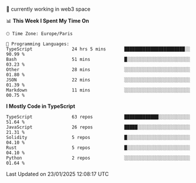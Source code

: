 🔭 currently working in web3 space

<!--START_SECTION:waka-->
📊 **This Week I Spent My Time On** 

```text
🕑︎ Time Zone: Europe/Paris

💬 Programming Languages: 
TypeScript               24 hrs 5 mins       ███████████████████████░░   90.99 % 
Bash                     51 mins             █░░░░░░░░░░░░░░░░░░░░░░░░   03.23 % 
Other                    28 mins             ░░░░░░░░░░░░░░░░░░░░░░░░░   01.80 % 
JSON                     22 mins             ░░░░░░░░░░░░░░░░░░░░░░░░░   01.39 % 
Markdown                 11 mins             ░░░░░░░░░░░░░░░░░░░░░░░░░   00.75 % 
```

**I Mostly Code in TypeScript** 

```text
TypeScript               63 repos            █████████████░░░░░░░░░░░░   51.64 % 
JavaScript               26 repos            █████░░░░░░░░░░░░░░░░░░░░   21.31 % 
Solidity                 5 repos             █░░░░░░░░░░░░░░░░░░░░░░░░   04.10 % 
Rust                     5 repos             █░░░░░░░░░░░░░░░░░░░░░░░░   04.10 % 
Python                   2 repos             ░░░░░░░░░░░░░░░░░░░░░░░░░   01.64 % 
```




 Last Updated on 23/01/2025 12:08:17 UTC
<!--END_SECTION:waka-->
